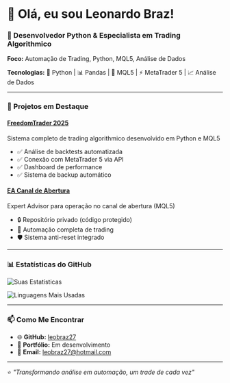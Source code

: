 ﻿# 👋 Olá, eu sou Leonardo Braz!

### 🚀 Desenvolvedor Python & Especialista em Trading Algorithmico

**Foco:** Automação de Trading, Python, MQL5, Análise de Dados

**Tecnologias:** 
🐍 Python | 📊 Pandas | 🤖 MQL5 | ⚡ MetaTrader 5 | 📈 Análise de Dados

---

### 🎯 Projetos em Destaque

#### [FreedomTrader 2025](https://github.com/leobraz27/FreedomTrader2025)
Sistema completo de trading algorithmico desenvolvido em Python e MQL5
- ✅ Análise de backtests automatizada
- ✅ Conexão com MetaTrader 5 via API
- ✅ Dashboard de performance
- ✅ Sistema de backup automático

#### [EA Canal de Abertura](https://github.com/leobraz27/ea-canal-abertura-pro) 
Expert Advisor para operação no canal de abertura (MQL5)
- 🔒 Repositório privado (código protegido)
- 🤖 Automação completa de trading
- 🛡️ Sistema anti-reset integrado

---

### 📊 Estatísticas do GitHub

![Suas Estatísticas](https://github-readme-stats.vercel.app/api?username=leobraz27&show_icons=true&theme=dark)

![Linguagens Mais Usadas](https://github-readme-stats.vercel.app/api/top-langs/?username=leobraz27&layout=compact&theme=dark)

---

### 📫 Como Me Encontrar

- 🌐 **GitHub:** [leobraz27](https://github.com/leobraz27)
- 💼 **Portfólio:** Em desenvolvimento
- 📧 **Email:** leobraz27@hotmail.com

---

⭐ *"Transformando análise em automação, um trade de cada vez"*
